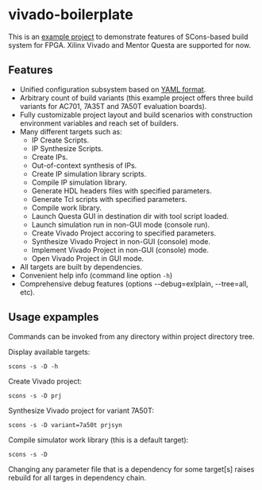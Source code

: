# vivado-boilerplate

This is an [example project](https://github.com/fpga-lib/vivado-boilerplate) to demonstrate features of SCons-based build system for FPGA. Xilinx Vivado and Mentor Questa are supported for now.

## Features
* Unified configuration subsystem based on [YAML format](https://en.wikipedia.org/wiki/YAML).
* Arbitrary count of build variants (this example project offers three build variants for AC701, 7A35T and 7A50T evaluation boards).
* Fully customizable project layout and build scenarios with construction environment variables and reach set of builders.
* Many different targets such as:
    * IP Create Scripts.
    * IP Synthesize Scripts.
    * Create IPs.                                                  
    * Out-of-context synthesis of IPs.
    * Create IP simulation library scripts.
    * Compile IP simulation library.
    * Generate HDL headers files with specified parameters.
    * Generate Tcl scripts with specified parameters.
    * Compile work library.
    * Launch Questa GUI in destination dir with tool script loaded.
    * Launch simulation run in non-GUI mode (console run).
    * Create Vivado Project accoring to specified parameters.
    * Synthesize Vivado Project in non-GUI (console) mode.
    * Implement Vivado Project in non-GUI (console) mode.
    * Open Vivado Project in GUI mode.
* All targets are built by dependencies.
* Convenient help info (command line option `-h`)
* Comprehensive debug features (options --debug=exlplain, --tree=all, etc).

## Usage expamples

Commands can be invoked from any directory within project directory tree.

Display available targets:

```
scons -s -D -h
```

Create Vivado project:

```
scons -s -D prj
```

Synthesize Vivado project for variant 7A50T:

```
scons -s -D variant=7a50t prjsyn
```

Compile simulator work library (this is a default target):

```
scons -s -D
```

Changing any parameter file that is a dependency for some target[s] raises rebuild for all targes in dependency chain.
